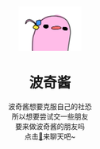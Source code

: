 <div align=center  >
<img decoding="async" src="img/bocchi.png" width="25%" >   

# 波奇酱  
波奇酱想要克服自己的社恐  
所以想要尝试交一些朋友  
要来做波奇酱的朋友吗  
点击[🐧](http://qm.qq.com/cgi-bin/qm/qr?_wv=1027&k=bLUWoAmORMaCrGR5bxeA4tF967jkS7my&authKey=2qRnyVMXaf8tsBNujVX1qpqgP9Js8C1zFL7%2Bv4Xx4cQK68NVBONxZXbC8qBD%2BC0j&noverify=0&group_code=828718344)来聊天吧~ 


</div>